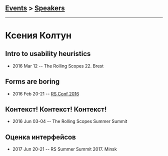 ## [Events](../README.md) > [Speakers](../speakers.md)
---

# Ксения Колтун

## Intro to usability heuristics
- 2016 Mar 12 -- The Rolling Scopes 22. Brest    
## Forms are boring
- 2016 Feb 20-21 -- [RS Conf 2016](https://www.youtube.com/watch?v=vXha84Pk8PE)    
## Контекст! Контекст! Контекст!
- 2016 Jun 03-04 -- The Rolling Scopes Summer Summit    
## Оценка интерфейсов
- 2017 Jun 20-21 -- RS Summer Summit 2017. Minsk    
